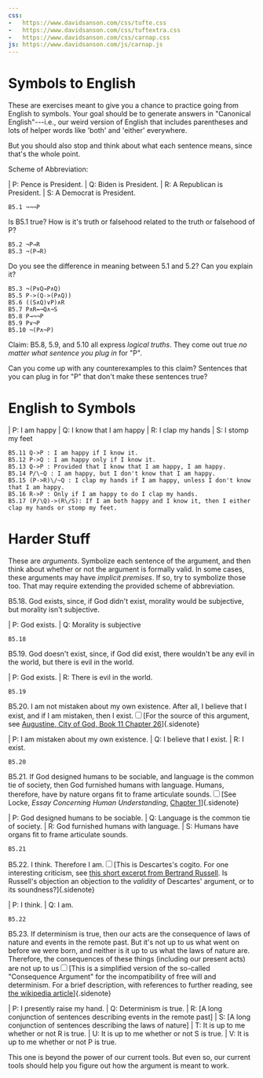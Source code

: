 ```yaml
---
css: 
-   https://www.davidsanson.com/css/tufte.css
-   https://www.davidsanson.com/css/tuftextra.css
-   https://www.davidsanson.com/css/carnap.css
js: https://www.davidsanson.com/js/carnap.js
---
```


# Symbols to English

These are exercises meant to give you a chance to practice going from English
to symbols. Your goal should be to generate answers in "Canonical
English"---i.e., our weird version of English that includes parentheses and
lots of helper words like 'both' and 'either' everywhere.

But you should also stop and think about what each sentence means, since
that's the whole point.

Scheme of Abbreviation:

| P: Pence is President.
| Q: Biden is President.
| R: A Republican is President.
| S: A Democrat is President.


``` {.QualitativeProblem .ShortAnswer submission=none}
B5.1 ¬¬¬P
```

Is B5.1 true? How is it's truth or falsehood related to the truth or falsehood
of P?

``` {.QualitativeProblem .ShortAnswer submission=none}
B5.2 ¬P→R
B5.3 ¬(P→R)
```

Do you see the difference in meaning between 5.1 and 5.2? Can you explain it?


``` {.QualitativeProblem .ShortAnswer submission=none}
B5.3 ¬(P∨Q→P∧Q)
B5.5 P->(Q->(P∧Q))
B5.6 ((S∧Q)∨P)∧R
B5.7 P∧R↔¬Q∧¬S
B5.8 P→¬¬P
B5.9 P∨¬P
B5.10 ¬(P∧¬P)
```

Claim: B5.8, 5.9, and 5.10 all express *logical truths*. They come
out true *no matter what sentence you plug in* for "P". 

Can you come up with any counterexamples to this claim? Sentences that you can
plug in for "P" that don't make these sentences true?

# English to Symbols

| P: I am happy
| Q: I know that I am happy
| R: I clap my hands
| S: I stomp my feet


``` {.Translate .Prop submission=none}
B5.11 Q->P : I am happy if I know it.
B5.12 P->Q : I am happy only if I know it.
B5.13 Q->P : Provided that I know that I am happy, I am happy.
B5.14 P/\~Q : I am happy, but I don't know that I am happy.
B5.15 (P->R)\/~Q : I clap my hands if I am happy, unless I don't know that I am happy.
B5.16 R->P : Only if I am happy to do I clap my hands.
B5.17 (P/\Q)->(R\/S): If I am both happy and I know it, then I either clap my hands or stomp my feet.
```

# Harder Stuff

These are *arguments*. Symbolize each sentence of the argument, and then think
about whether or not the argument is formally valid. In some cases, these
arguments may have *implicit premises*. If so, try to symbolize those too.
That may require extending the provided scheme of abbreviation.

B5.18. God exists, since, if God didn't exist, morality would be subjective,
but morality isn't subjective.

| P: God exists.
| Q: Morality is subjective

```{.QualitativeProblem .ShortAnswer submission=none}
B5.18
```

B5.19. God doesn't exist, since, if God did exist, there wouldn't be any evil
in the world, but there is evil in the world.

| P: God exists.
| R: There is evil in the world.

```{.QualitativeProblem .ShortAnswer submission=none}
B5.19
```

B5.20. I am not mistaken about my own existence. After all, I believe that I
exist, and if I am mistaken, then I
exist.<label for="sn-0" class="margin-toggle sidenote-number"></label><input type="checkbox" id="sn-0" class="margin-toggle"/>[For
the source of this argument, see [Augustine, City of God, Book 11 Chapter
26](https://www.davidsanson.com/texts/augustine-city-of-god-11.26.html)]{.sidenote}

| P: I am mistaken about my own existence.
| Q: I believe that I exist.
| R: I exist.

```{.QualitativeProblem .ShortAnswer submission=none}
B5.20
```

B5.21. If God designed humans to be sociable, and language is the common tie
of society, then God furnished humans with language. Humans, therefore, have
by nature organs fit to frame articulate
sounds.<label for="sn-0" class="margin-toggle sidenote-number"></label><input type="checkbox" id="sn-0" class="margin-toggle"/>[See
Locke, *Essay Concerning Human Understanding*, [Chapter
1](https://www.davidsanson.com/texts/locke_3.1-2.html)]{.sidenote}

| P: God designed humans to be sociable.
| Q: Language is the common tie of society.
| R: God furnished humans with language.
| S: Humans have organs fit to frame articulate sounds.

```{.QualitativeProblem .ShortAnswer submission=none}
B5.21
```

B5.22. I think. Therefore I
am.<label for="sn-0" class="margin-toggle sidenote-number"></label><input type="checkbox" id="sn-0" class="margin-toggle"/>[This
is Descartes's cogito. For one interesting criticism, see [this short excerpt
from Bertrand
Russell](https://www.davidsanson.com/texts/russell-on-the-cogito.html). Is
Russell's objection an objection to the *validity* of Descartes' argument, or
to its soundness?]{.sidenote}

| P: I think.
| Q: I am.

```{.QualitativeProblem .ShortAnswer submission=none}
B5.22
```

B5.23. If determinism is true, then our acts are the consequence of laws of
nature and events in the remote past. But it's not up to us what went on
before we were born, and neither is it up to us what the laws of nature are.
Therefore, the consequences of these things (including our present acts) are
not up to
us<label for="sn-0" class="margin-toggle sidenote-number"></label><input type="checkbox" id="sn-0" class="margin-toggle"/>[This
is a simplified version of the so-called "Consequence Argument" for the
incompatibility of free will and determinism. For a brief description, with
references to further reading, see [the wikipedia
article](https://en.wikipedia.org/wiki/Consequence_argument)]{.sidenote}

| P: I presently raise my hand.
| Q: Determinism is true.
| R: [A long conjunction of sentences describing events in the remote past]
| S: [A long conjunction of sentences describing the laws of nature]
| T: It is up to me whether or not R is true.
| U: It is up to me whether or not S is true. 
| V: It is up to me whether or not P is true.

This one is beyond the power of our current tools. But even so, our current
tools should help you figure out how the argument is meant to work.
